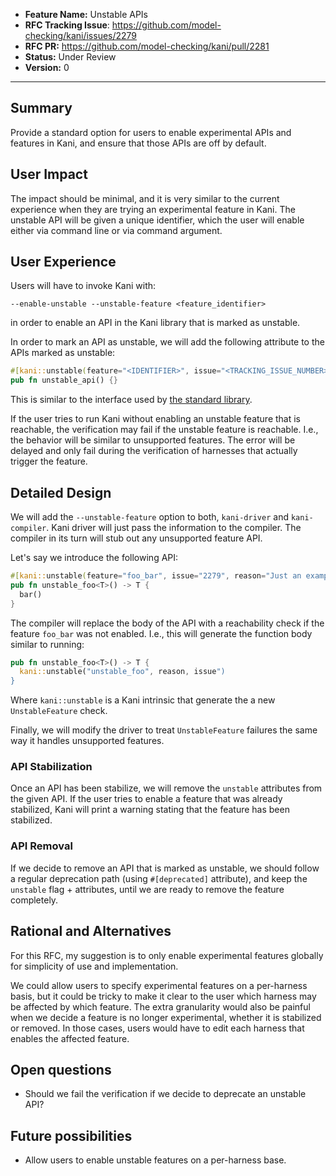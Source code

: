 - **Feature Name:** Unstable APIs
- **RFC Tracking Issue**: <https://github.com/model-checking/kani/issues/2279>
- **RFC PR:** <https://github.com/model-checking/kani/pull/2281>
- **Status:** Under Review
- **Version:** 0

-------------------

## Summary

Provide a standard option for users to enable experimental APIs and features in Kani,
and ensure that those APIs are off by default.

## User Impact

The impact should be minimal, and it is very similar to the current experience when they are trying an experimental feature in Kani.
 The unstable API will be given a unique identifier, which the user will enable either via command line or via command argument.

## User Experience

Users will have to invoke Kani with:
```
--enable-unstable --unstable-feature <feature_identifier>
```
in order to enable an API in the Kani library that is marked as unstable.

In order to mark an API as unstable, we will add the following attribute to the APIs marked as unstable:

```rust
#[kani::unstable(feature="<IDENTIFIER>", issue="<TRACKING_ISSUE_NUMBER>", reason="<OPTIONAL_DESCRIPTION>")]
pub fn unstable_api() {}
```

This is similar to the interface used by [the standard library](https://rustc-dev-guide.rust-lang.org/stability.html#unstable).

If the user tries to run Kani without enabling an unstable feature that is reachable,
the verification may fail if the unstable feature is reachable.
I.e., the behavior will be similar to unsupported features.
The error will be delayed and only fail during the verification of harnesses that actually trigger the feature.

## Detailed Design

We will add the `--unstable-feature` option to both, `kani-driver` and `kani-compiler`.
Kani driver will just pass the information to the compiler. The compiler in its turn will stub
out any unsupported feature API.

Let's say we introduce the following API:
```rust
#[kani::unstable(feature="foo_bar", issue="2279", reason="Just an example")]
pub fn unstable_foo<T>() -> T {
  bar()
}
```

The compiler will replace the body of the API with a reachability check if the feature `foo_bar` was
not enabled. I.e., this will generate the function body similar to running:

```rust
pub fn unstable_foo<T>() -> T {
  kani::unstable("unstable_foo", reason, issue")
}
```

Where `kani::unstable` is a Kani intrinsic that generate the a new `UnstableFeature` check.

Finally, we will modify the driver to treat `UnstableFeature` failures the same way it handles
unsupported features.

### API Stabilization

Once an API has been stabilize, we will remove the `unstable` attributes from the given API.
If the user tries to enable a feature that was already stabilized,
Kani will print a warning stating that the feature has been stabilized.

### API Removal

If we decide to remove an API that is marked as unstable, we should follow a regular deprecation
path (using `#[deprecated]` attribute), and keep the `unstable` flag + attributes, until we are
ready to remove the feature completely.

## Rational and Alternatives

For this RFC, my suggestion is to only enable experimental features globally for simplicity of use and implementation.

We could allow users to specify experimental features on a per-harness basis,
but it could be tricky to make it clear to the user which harness may be affected by which feature.
The extra granularity would also be painful when we decide a feature is no longer experimental,
whether it is stabilized or removed.
In those cases, users would have to edit each harness that enables the affected feature.


## Open questions

- Should we fail the verification if we decide to deprecate an unstable API?

## Future possibilities

- Allow users to enable unstable features on a per-harness base.